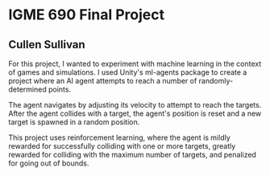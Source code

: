 # IGME 690 Final Project

## Cullen Sullivan

For this project, I wanted to experiment with machine learning in the context of games and simulations.  I used Unity's ml-agents package to create a project where an AI agent attempts to reach a number of randomly-determined points.

The agent navigates by adjusting its velocity to attempt to reach the targets.  After the agent collides with a target, the agent's position is reset and a new target is spawned in a random position.

This project uses reinforcement learning, where the agent is mildly rewarded for successfully colliding with one or more targets, greatly rewarded for colliding with the maximum number of targets, and penalized for going out of bounds.
